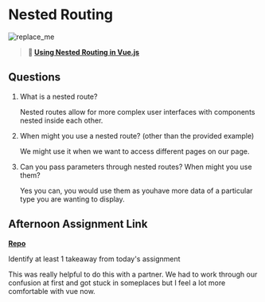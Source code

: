 # Nested Routing

![replace_me](https://codeworks.blob.core.windows.net/public/assets/img/illustrations/placeholder.svg)

> **📖 [Using Nested Routing in Vue.js](https://codeworksacademy.com/fs-student-guide/resources/wk6/04-Child-Routes)**

## Questions

1. What is a nested route?

    Nested routes allow for more complex user interfaces with components nested inside each other.

2. When might you use a nested route? (other than the provided example)

    We might use it when we want to access different pages on our page.

3. Can you pass parameters through nested routes? When might you use them?

    Yes you can, you would use them as youhave more data of a particular type you are wanting to display.



## Afternoon Assignment Link

**[Repo](https://github.com/kyleem20/blogger)**

Identify at least 1 takeaway from today's assignment

This was really helpful to do this with a partner. We had to work through our confusion at first and got stuck in someplaces but I feel a lot more comfortable with vue now. 
